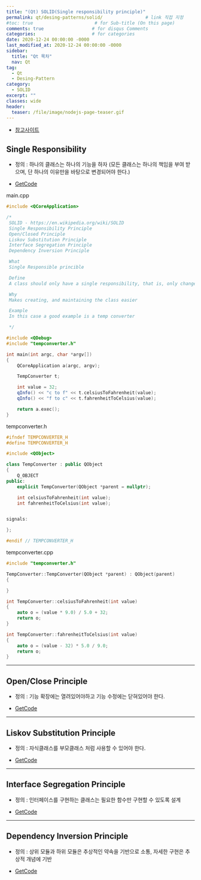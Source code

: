 ```yaml
---
title: "(Qt) SOLID(Single responsibility principle)"
permalink: qt/desing-patterns/solid/                # link 직접 지정
#toc: true                       # for Sub-title (On this page)
comments: true                  # for disqus Comments
categories:                     # for categories
date: 2020-12-24 00:00:00 -0000
last_modified_at: 2020-12-24 00:00:00 -0000
sidebar:
  title: "Qt 목차"
  nav: Qt
tag:
  - Qt
  - Desing-Pattern
category:
  - SOLID
excerpt: ""
classes: wide
header:
  teaser: /file/image/nodejs-page-teaser.gif
---
```


* [참고사이트](https://ibocon.tistory.com/86?category=813001)

## Single Responsibility

- 정의 : 하나의 클래스는 하나의 기능을 하자 (모든 클래스는 하나의 책임을 부여 받으며, 단 하나의 이유만을 바탕으로 변경되어야 한다.)

* [GetCode](https://github.com/EasyCoding-7/qt-desing-patterns/tree/master/2-1)

main.cpp

```cpp
#include <QCoreApplication>

/*
 SOLID - https://en.wikipedia.org/wiki/SOLID
 Single Responsibility Principle
 Open/Closed Principle
 Liskov Substitution Principle
 Interface Segregation Principle
 Dependency Inversion Principle

 What
 Single Responsible princible

 Define
 A class should only have a single responsibility, that is, only changes to one part of the software's specification should be able to affect the specification of the class.

 Why
 Makes creating, and maintaining the class easier

 Example
 In this case a good example is a temp converter

 */

#include <QDebug>
#include "tempconverter.h"

int main(int argc, char *argv[])
{
    QCoreApplication a(argc, argv);

    TempConverter t;

    int value = 32;
    qInfo() << "c to f" << t.celsiusToFahrenheit(value);
    qInfo() << "f to c" << t.fahrenheitToCelsius(value);

    return a.exec();
}
```

tempconverter.h

```cpp
#ifndef TEMPCONVERTER_H
#define TEMPCONVERTER_H

#include <QObject>

class TempConverter : public QObject
{
    Q_OBJECT
public:
    explicit TempConverter(QObject *parent = nullptr);

    int celsiusToFahrenheit(int value);
    int fahrenheitToCelsius(int value);


signals:

};

#endif // TEMPCONVERTER_H
```

tempconverter.cpp

```cpp
#include "tempconverter.h"

TempConverter::TempConverter(QObject *parent) : QObject(parent)
{

}

int TempConverter::celsiusToFahrenheit(int value)
{
    auto o = (value * 9.0) / 5.0 + 32;
    return o;
}

int TempConverter::fahrenheitToCelsius(int value)
{
    auto o = (value - 32) * 5.0 / 9.0;
    return o;
}
```

---

## Open/Close Principle

- 정의 : 기능 확장에는 열려있어야하고 기능 수정에는 닫혀있어야 한다.

* [GetCode](https://github.com/EasyCoding-7/qt-desing-patterns/tree/master/2-2)

---

## Liskov Substitution Principle

- 정의 : 자식클래스를 부모클래스 처럼 사용할 수 있어야 한다.

* [GetCode](https://github.com/EasyCoding-7/qt-desing-patterns/tree/master/2-3)

---

## Interface Segregation Principle

- 정의 : 인터페이스를 구현하는 클래스는 필요한 함수만 구현할 수 있도록 설계

* [GetCode](https://github.com/EasyCoding-7/qt-desing-patterns/tree/master/2-4)

---

## Dependency Inversion Principle

- 정의 : 상위 모듈과 하위 모듈은 추상적인 약속을 기반으로 소통, 자세한 구현은 추상적 개념에 기반

* [GetCode](https://github.com/EasyCoding-7/qt-desing-patterns/tree/master/2-5)